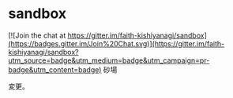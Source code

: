 # sandbox

[![Join the chat at https://gitter.im/faith-kishiyanagi/sandbox](https://badges.gitter.im/Join%20Chat.svg)](https://gitter.im/faith-kishiyanagi/sandbox?utm_source=badge&utm_medium=badge&utm_campaign=pr-badge&utm_content=badge)
砂場

変更。
